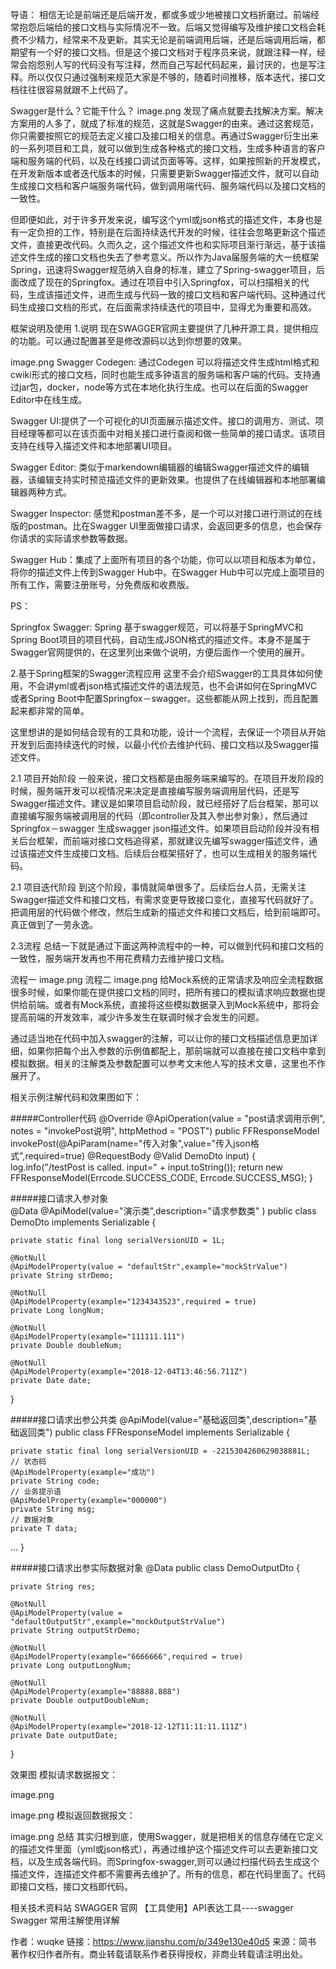 导语：
相信无论是前端还是后端开发，都或多或少地被接口文档折磨过。前端经常抱怨后端给的接口文档与实际情况不一致。后端又觉得编写及维护接口文档会耗费不少精力，经常来不及更新。其实无论是前端调用后端，还是后端调用后端，都期望有一个好的接口文档。但是这个接口文档对于程序员来说，就跟注释一样，经常会抱怨别人写的代码没有写注释，然而自己写起代码起来，最讨厌的，也是写注释。所以仅仅只通过强制来规范大家是不够的，随着时间推移，版本迭代，接口文档往往很容易就跟不上代码了。

Swagger是什么？它能干什么？
image.png
发现了痛点就要去找解决方案。解决方案用的人多了，就成了标准的规范，这就是Swagger的由来。通过这套规范，你只需要按照它的规范去定义接口及接口相关的信息。再通过Swagger衍生出来的一系列项目和工具，就可以做到生成各种格式的接口文档，生成多种语言的客户端和服务端的代码，以及在线接口调试页面等等。这样，如果按照新的开发模式，在开发新版本或者迭代版本的时候，只需要更新Swagger描述文件，就可以自动生成接口文档和客户端服务端代码，做到调用端代码、服务端代码以及接口文档的一致性。

但即便如此，对于许多开发来说，编写这个yml或json格式的描述文件，本身也是有一定负担的工作，特别是在后面持续迭代开发的时候，往往会忽略更新这个描述文件，直接更改代码。久而久之，这个描述文件也和实际项目渐行渐远，基于该描述文件生成的接口文档也失去了参考意义。所以作为Java届服务端的大一统框架Spring，迅速将Swagger规范纳入自身的标准，建立了Spring-swagger项目，后面改成了现在的Springfox。通过在项目中引入Springfox，可以扫描相关的代码，生成该描述文件，进而生成与代码一致的接口文档和客户端代码。这种通过代码生成接口文档的形式，在后面需求持续迭代的项目中，显得尤为重要和高效。

框架说明及使用
1.说明
现在SWAGGER官网主要提供了几种开源工具，提供相应的功能。可以通过配置甚至是修改源码以达到你想要的效果。

image.png
Swagger Codegen: 通过Codegen 可以将描述文件生成html格式和cwiki形式的接口文档，同时也能生成多钟语言的服务端和客户端的代码。支持通过jar包，docker，node等方式在本地化执行生成。也可以在后面的Swagger Editor中在线生成。

Swagger UI:提供了一个可视化的UI页面展示描述文件。接口的调用方、测试、项目经理等都可以在该页面中对相关接口进行查阅和做一些简单的接口请求。该项目支持在线导入描述文件和本地部署UI项目。

Swagger Editor: 类似于markendown编辑器的编辑Swagger描述文件的编辑器，该编辑支持实时预览描述文件的更新效果。也提供了在线编辑器和本地部署编辑器两种方式。

Swagger Inspector: 感觉和postman差不多，是一个可以对接口进行测试的在线版的postman。比在Swagger UI里面做接口请求，会返回更多的信息，也会保存你请求的实际请求参数等数据。

Swagger Hub：集成了上面所有项目的各个功能，你可以以项目和版本为单位，将你的描述文件上传到Swagger Hub中。在Swagger Hub中可以完成上面项目的所有工作，需要注册账号，分免费版和收费版。

PS：

Springfox Swagger: Spring 基于swagger规范，可以将基于SpringMVC和Spring Boot项目的项目代码，自动生成JSON格式的描述文件。本身不是属于Swagger官网提供的，在这里列出来做个说明，方便后面作一个使用的展开。

2.基于Spring框架的Swagger流程应用
这里不会介绍Swagger的工具具体如何使用，不会讲yml或者json格式描述文件的语法规范，也不会讲如何在SpringMVC或者Spring Boot中配置Springfox－swagger。这些都能从网上找到，而且配置起来都非常的简单。

这里想讲的是如何结合现有的工具和功能，设计一个流程，去保证一个项目从开始开发到后面持续迭代的时候，以最小代价去维护代码、接口文档以及Swagger描述文件。

2.1 项目开始阶段
一般来说，接口文档都是由服务端来编写的。在项目开发阶段的时候，服务端开发可以视情况来决定是直接编写服务端调用层代码，还是写Swagger描述文件。建议是如果项目启动阶段，就已经搭好了后台框架，那可以直接编写服务端被调用层的代码（即controller及其入参出参对象），然后通过Springfox－swagger 生成swagger json描述文件。如果项目启动阶段并没有相关后台框架，而前端对接口文档追得紧，那就建议先编写swagger描述文件，通过该描述文件生成接口文档。后续后台框架搭好了，也可以生成相关的服务端代码。

2.1 项目迭代阶段
到这个阶段，事情就简单很多了。后续后台人员，无需关注Swagger描述文件和接口文档，有需求变更导致接口变化，直接写代码就好了。把调用层的代码做个修改，然后生成新的描述文件和接口文档后，给到前端即可。真正做到了一劳永逸。

2.3流程
总结一下就是通过下面这两种流程中的一种，可以做到代码和接口文档的一致性，服务端开发再也不用花费精力去维护接口文档。

流程一
image.png
流程二
image.png
给Mock系统的正常请求及响应全流程数据
很多时候，如果你能在提供接口文档的同时，把所有接口的模拟请求响应数据也提供给前端。或者有Mock系统，直接将这些模拟数据录入到Mock系统中，那将会提高前端的开发效率，减少许多发生在联调时候才会发生的问题。

通过适当地在代码中加入swagger的注解，可以让你的接口文档描述信息更加详细，如果你把每个出入参数的示例值都配上，那前端就可以直接在接口文档中拿到模拟数据。相关的注解类及参数配置可以参考文末他人写的技术文章，这里也不作展开了。

相关示例注解代码和效果图如下：


#####Controller代码
@Override
    @ApiOperation(value = "post请求调用示例", notes = "invokePost说明", httpMethod = "POST")
    public FFResponseModel<DemoOutputDto> invokePost(@ApiParam(name="传入对象",value="传入json格式",required=true) @RequestBody @Valid DemoDto input) {
        log.info("/testPost is called. input=" + input.toString());
        return new FFResponseModel(Errcode.SUCCESS_CODE, Errcode.SUCCESS_MSG);
    }


#####接口请求入参对象   
@Data
@ApiModel(value="演示类",description="请求参数类" )
public class DemoDto implements Serializable {

    private static final long serialVersionUID = 1L;

    @NotNull
    @ApiModelProperty(value = "defaultStr",example="mockStrValue")
    private String strDemo;

    @NotNull
    @ApiModelProperty(example="1234343523",required = true)
    private Long longNum;

    @NotNull
    @ApiModelProperty(example="111111.111")
    private Double doubleNum;

    @NotNull
    @ApiModelProperty(example="2018-12-04T13:46:56.711Z")
    private Date date;
    
}

#####接口请求出参公共类
@ApiModel(value="基础返回类",description="基础返回类")
public class FFResponseModel<T> implements Serializable {

    private static final long serialVersionUID = -2215304260629038881L;
    // 状态码
    @ApiModelProperty(example="成功")
    private String code;
    // 业务提示语
    @ApiModelProperty(example="000000")
    private String msg;
    // 数据对象
    private T data;

...
}

#####接口请求出参实际数据对象
@Data
public class DemoOutputDto {

    private String res;

    @NotNull
    @ApiModelProperty(value = "defaultOutputStr",example="mockOutputStrValue")
    private String outputStrDemo;

    @NotNull
    @ApiModelProperty(example="6666666",required = true)
    private Long outputLongNum;

    @NotNull
    @ApiModelProperty(example="88888.888")
    private Double outputDoubleNum;

    @NotNull
    @ApiModelProperty(example="2018-12-12T11:11:11.111Z")
    private Date outputDate;
    
}


    
效果图
模拟请求数据报文：


image.png

image.png
模拟返回数据报文：


image.png
总结
其实归根到底，使用Swagger，就是把相关的信息存储在它定义的描述文件里面（yml或json格式），再通过维护这个描述文件可以去更新接口文档，以及生成各端代码。而Springfox-swagger,则可以通过扫描代码去生成这个描述文件，连描述文件都不需要再去维护了。所有的信息，都在代码里面了。代码即接口文档，接口文档即代码。

相关技术资料站
SWAGGER 官网
【工具使用】API表达工具----swagger
Swagger 常用注解使用详解



作者：wuqke
链接：https://www.jianshu.com/p/349e130e40d5
来源：简书
著作权归作者所有。商业转载请联系作者获得授权，非商业转载请注明出处。
